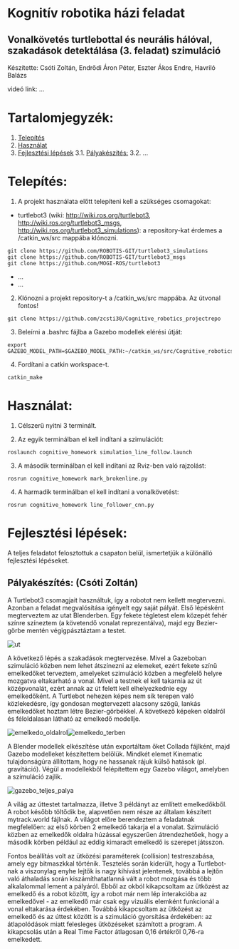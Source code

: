 [//]: # (Image References)

[image1]: ./assets/emelkedo_oldalrol.JPG "emelkedo_oldalrol"
[image2]: ./assets/emelkedo_terben.JPG "emelkedo_terben"
[image3]: ./assets/gazebo_teljes_palya.JPG "gazebo_teljes_palya"
[image4]: ./assets/ut.JPG "ut"

# Kognitív robotika házi feladat
## Vonalkövetés turtlebottal és neurális hálóval, szakadások detektálása (3. feladat) szimuláció


Készítette: Csóti Zoltán, Endrődi Áron Péter, Eszter Ákos Endre, Havriló Balázs

videó link: ...

# Tartalomjegyzék:
1. [Telepítés](#Telepítés) 
2. [Használat](#Használat)
3. [Fejlesztési lépések](#fejlesztési-lépések)
    3.1. [Pályakészítés:](#pályakészítés-csóti-zoltán)
    3.2. ...



# Telepítés:
1. A projekt használata előtt telepíteni kell a szükséges csomagokat:
- turtlebot3 (wiki: http://wiki.ros.org/turtlebot3, http://wiki.ros.org/turtlebot3_msgs, http://wiki.ros.org/turtlebot3_simulations): a repository-kat érdemes a /catkin_ws/src mappába klónozni.
```console
git clone https://github.com/ROBOTIS-GIT/turtlebot3_simulations
git clone https://github.com/ROBOTIS-GIT/turtlebot3_msgs
git clone https://github.com/MOGI-ROS/turtlebot3
```
- ...
- ...

2. Klónozni a projekt repository-t a /catkin_ws/src mappába. Az útvonal fontos!
```console
git clone https://github.com/zcsti30/Cognitive_robotics_projectrepo
```

3. Beleírni a .bashrc fájlba a Gazebo modellek elérési útját: 
```console
export GAZEBO_MODEL_PATH=$GAZEBO_MODEL_PATH:~/catkin_ws/src/Cognitive_robotics_projectrepo/cognitive_homework/gazebo_models/
```

4. Fordítani a catkin workspace-t.
```console
catkin_make
```

# Használat:

1. Célszerű nyitni 3 terminált.

2. Az egyik terminálban el kell indítani a szimulációt:

```console
roslaunch cognitive_homework simulation_line_follow.launch
```

3. A második terminálban el kell indítani az Rviz-ben való rajzolást:

```console
rosrun cognitive_homework mark_brokenline.py
```

4. A harmadik terminálban el kell indítani a vonalkövetést:

```console
rosrun cognitive_homework line_follower_cnn.py
```

# Fejlesztési lépések:
A teljes feladatot felosztottuk a csapaton belül, ismertetjük a különálló fejlesztési lépéseket.

## Pályakészítés: (Csóti Zoltán)
A Turtlebot3 csomagjait használtuk, így a robotot nem kellett megtervezni. Azonban a feladat megvalósítása igényelt egy saját pályát. Első lépésként megterveztem az utat Blenderben. Egy fekete tégletest elem közepét fehér színre színeztem (a követendő vonalat reprezentálva), majd egy Bezier-görbe mentén végigpásztáztam a testet.

![][image4]

A következő lépés a szakadások megtervezése. Mivel a Gazeboban szimuláció közben nem lehet átszínezni az elemeket, ezért fekete színű emelkedőket terveztem, amelyeket szimuláció közben a megfelelő helyre mozgatva eltakarható a vonal. Mivel a testnek el kell takarnia az út középvonalát, ezért annak az út felett kell elhelyezkednie egy emelkedőként. A Turtlebot nehezen képes nem sík terepen való közlekedésre, így gondosan megtervezett alacsony szögű, lankás emelkedőket hoztam létre Bezier-görbékkel. A következő képeken oldalról és féloldalasan látható az emelkedő modellje.

![][image1]![][image2]

A Blender modellek elkészítése után exportáltam őket Collada fájlként, majd Gazebo modelleket készítettem belőlük. Mindkét elemet Kinematic tulajdonságúra állítottam, hogy ne hassanak rájuk külső hatások (pl. gravítáció). Végül a modellekből felépítettem egy Gazebo világot, amelyben a szimuláció zajlik.

![][image3]

A világ az úttestet tartalmazza, illetve 3 példányt az említett emelkedőkből. A robot később töltődik be, alapvetően nem része az általam készített mytrack.world fájlnak. A világot előre berendeztem a feladatnak megfelelően: az első körben 2 emelkedő takarja el a vonalat. Szimuláció közben az emelkedők oldalra húzással egyszerűen átrendezhetőek, hogy a második körben például az eddig kimaradt emelkedő is szerepet játsszon. 

Fontos beállítás volt az ütközési paraméterek (collision) testreszabása, amely egy bitmaszkkal történik. Tesztelés során kiderült, hogy a Turtlebot-nak a viszonylag enyhe lejtők is nagy kihívást jelentenek, továbbá a lejtőn való áthaladás során kiszámíthatatlanná vált a robot mozgása és több alkalalommal lement a pályáról. Ebből az okból kikapcsoltam az ütközést az emelkedő és a robot között, így a robot már nem lép interakcióba az emelkedővel - az emelkedő már csak egy vizuális elemként funkcionál a vonal eltakarása érdekében. Továbbá kikapcsoltam az ütközést az emelkedő és az úttest között is a szimuláció gyorsítása érdekében: az átlapolódások miatt felesleges ütközéseket számított a program. A kikapcsolás után a Real Time Factor átlagosan 0,16 értékről 0,76-ra emelkedett.